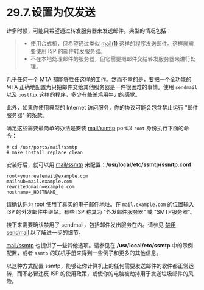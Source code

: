 # 29.7.设置为仅发送

许多时候，可能只希望通过转发服务器来发送邮件。典型的情况包括：

> - 使用台式机，但希望通过类似 [mail(1)](https://www.freebsd.org/cgi/man.cgi?query=mail&sektion=1&format=html) 这样的程序发送邮件。这样就需要使用 ISP 的邮件转发服务器。
> - 不在本地处理邮件的服务器，但它需要把邮件交给转发服务器来进行处理。

几乎任何一个 MTA 都能够胜任这样的工作。然而不幸的是，要把一个全功能的 MTA 正确地配置为只把邮件交给其他服务器是一件很困难的事情。使用 `sendmail` 以及 `postfix` 这样的程序，多少有些杀鸡用牛刀的感觉。

此外，如果你使用典型的 Internet 访问服务，你的协议可能会包含禁止运行 "邮件服务器" 的条款。

满足这些需要最简单的办法是安装 [mail/ssmtp](https://cgit.freebsd.org/ports/tree/mail/ssmtp/pkg-descr) port以 `root` 身份执行下面的命令：

```
# cd /usr/ports/mail/ssmtp
# make install replace clean
```

安装好后，就可以用 [mail/ssmtp](https://cgit.freebsd.org/ports/tree/mail/ssmtp/pkg-descr) 来配置：**/usr/local/etc/ssmtp/ssmtp.conf**

```
root=yourrealemail@example.com
mailhub=mail.example.com
rewriteDomain=example.com
hostname=_HOSTNAME_
```

请确认你为 root 使用了真实的电子邮件地址。在 `mail.example.com` 的位置输入 ISP 的外发邮件中继站。有些 ISP 称其为 "外发邮件服务器" 或 "SMTP服务器"。

接下来需要确认禁用了 sendmail，包括邮件发出服务在内。请参见 [禁用 sendmail](https://docs.freebsd.org/en/books/handbook/mail/#mail-disable-sendmail) 以了解进一步的细节。

[mail/ssmtp](https://cgit.freebsd.org/ports/tree/mail/ssmtp/pkg-descr) 也提供了一些其他选项。请参见在 **/usr/local/etc/ssmtp** 中的示例配置，或者 `ssmtp` 的联机手册来得到一些例子和更多的其他信息。

以这种方式配置 ssmtp，能够让你计算机上的任何需要发送邮件的软件都正常运转，而不必冒违反 ISP 的使用政策，或使你的电脑被劫持用于发送垃圾邮件的风险。
